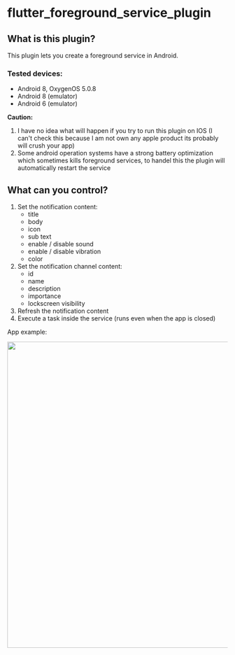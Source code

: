 # flutter_foreground_service_plugin

## What is this plugin?

This plugin lets you create a foreground service in Android.

### Tested devices:
- Android 8, OxygenOS 5.0.8
- Android 8 (emulator)
- Android 6 (emulator)

__Caution:__<br>
1. I have no idea what will happen if you try to run this plugin on IOS (I can't check this because I am not own any apple product its probably will crush your app)
2. Some android operation systems have a strong battery optimization which sometimes kills foreground services, to handel this the plugin will automatically restart the service

## What can you control?

1. Set the notification content:
    - title
    - body
    - icon
    - sub text
    - enable / disable sound
    - enable / disable vibration
    - color
2. Set the notification channel content:
    - id
    - name
    - description
    - importance
    - lockscreen visibility
3. Refresh the notification content
4. Execute a task inside the service (runs even when the app is closed)

App example:

<img src="https://raw.githubusercontent.com/SayWut/flutter_foreground_service_plugin/master/resources/app_example.gif" height=700 />